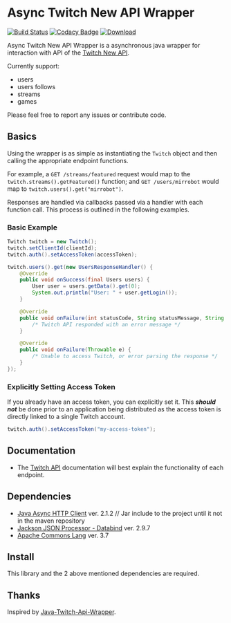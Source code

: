 # Async Twitch New API Wrapper

[![Build Status](https://travis-ci.org/Mirimas/Java-Twitch-Api-Helix.svg?branch=master)](https://travis-ci.org/Mirimas/Java-Twitch-Api-Helix)
[![Codacy Badge](https://api.codacy.com/project/badge/Grade/e9af5c225b034d139c652b7db7dae6be)](https://app.codacy.com/app/Mirimas/Java-Twitch-Api-New-Wrapper?utm_source=github.com&utm_medium=referral&utm_content=Mirimas/Java-Twitch-Api-New-Wrapper&utm_campaign=Badge_Grade_Dashboard)
[![Download](https://api.bintray.com/packages/mirimas/Mirimas/Java-Twitch-Api-Helix/images/download.svg?version=0.1)](https://github.com/Mirimas/Java-Twitch-Api-Helix/releases)

Async Twitch New API Wrapper is a asynchronous java wrapper for interaction with API of the [Twitch New API](https://dev.twitch.tv/docs/api/).

Currently support:

* users
* users follows
* streams
* games

Please feel free to report any issues or contribute code.

## Basics

Using the wrapper is as simple as instantiating the `Twitch` object and then calling the appropriate endpoint functions.

For example, a `GET /streams/featured` request would map to the `twitch.streams().getFeatured()` function; and `GET /users/mirrobot` would map to `twitch.users().get("mirrobot")`.

Responses are handled via callbacks passed via a handler with each function call. This process is outlined in the following examples.

### Basic Example

```java
Twitch twitch = new Twitch();
twitch.setClientId(clientId);
twitch.auth().setAccessToken(accessToken);

twitch.users().get(new UsersResponseHandler() {
    @Override
    public void onSuccess(final Users users) {
        User user = users.getData().get(0);
        System.out.println("User: " + user.getLogin());
    }

    @Override
    public void onFailure(int statusCode, String statusMessage, String errorMessage) {
        /* Twitch API responded with an error message */
    }

    @Override
    public void onFailure(Throwable e) {
        /* Unable to access Twitch, or error parsing the response */
    }
});
```

### Explicitly Setting Access Token

If you already have an access token, you can explicitly set it. This _**should not**_ be done prior to an application being distributed as the access token is directly linked to a single Twitch account.

```java
twitch.auth().setAccessToken("my-access-token");
```

## Documentation

* The [Twitch API](https://dev.twitch.tv/docs/api/) documentation will best explain the functionality of each endpoint. 

## Dependencies

* [Java Async HTTP Client](https://github.com/urgrue/java-async-http/releases/tag/2.1.2) ver. 2.1.2 // Jar include to the project until it not in the maven repository
* [Jackson JSON Processor - Databind](https://github.com/FasterXML/jackson-databind/wiki) ver. 2.9.7
* [Apache Commons Lang](https://commons.apache.org/proper/commons-lang/) ver. 3.7

## Install

This library and the 2 above mentioned dependencies are required.

## Thanks

Inspired by [Java-Twitch-Api-Wrapper](https://github.com/urgrue/Java-Twitch-Api-Wrapper).
